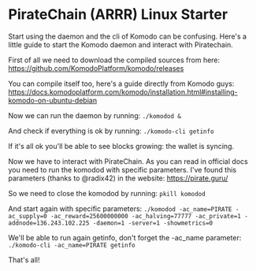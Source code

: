 # PirateChain (ARRR) Linux Starter
Start using the daemon and the cli of Komodo can be confusing.
Here's a little guide to start the Komodo daemon and interact with Piratechain.

First of all we need to download the compiled sources from here: 
https://github.com/KomodoPlatform/komodo/releases

You can compile itself too, here's a guide directly from Komodo guys:
https://docs.komodoplatform.com/komodo/installation.html#installing-komodo-on-ubuntu-debian

Now we can run the daemon by running:
`./komodod &`

And check if everything is ok by running:
`./komodo-cli getinfo`

If it's all ok you'll be able to see blocks growing: the wallet is syncing.

Now we have to interact with PirateChain. As you can read in official docs you need to run the komodod with specific parameters. I've found this parameters (thanks to @radix42) in the website: https://pirate.guru/

So we need to close the komodod by running:
`pkill komodod`

And start again with specific parameters:
`./komodod -ac_name=PIRATE -ac_supply=0 -ac_reward=25600000000 -ac_halving=77777 -ac_private=1 -addnode=136.243.102.225 -daemon=1 -server=1 -showmetrics=0`

We'll be able to run again getinfo, don't forget the -ac_name parameter:
`./komodo-cli -ac_name=PIRATE getinfo`

That's all!
